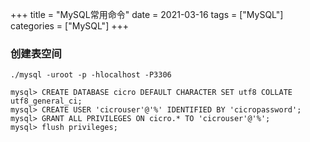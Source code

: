 +++
title = "MySQL常用命令"
date = 2021-03-16
tags = ["MySQL"]
categories = ["MySQL"]
+++


### 创建表空间
```
./mysql -uroot -p -hlocalhost -P3306

mysql> CREATE DATABASE cicro DEFAULT CHARACTER SET utf8 COLLATE utf8_general_ci;
mysql> CREATE USER 'cicrouser'@'%' IDENTIFIED BY 'cicropassword';
mysql> GRANT ALL PRIVILEGES ON cicro.* TO 'cicrouser'@'%';
mysql> flush privileges;

```
